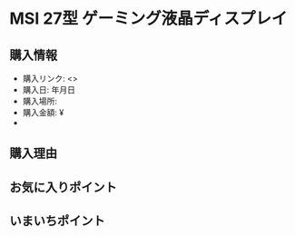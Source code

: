 # MSI 27型 ゲーミング液晶ディスプレイ
## 購入情報
- 購入リンク: <>
- 購入日: 年月日
- 購入場所: 
- 購入金額: ¥
-
## 購入理由

## お気に入りポイント
### 
## いまいちポイント
### 